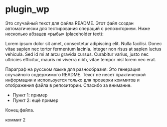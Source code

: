 # plugin_wp

Это случайный текст для файла README. Этот файл создан автоматически для тестирования операций с репозиторием. Ниже несколько абзацев «рыбы» (placeholder text):

Lorem ipsum dolor sit amet, consectetur adipiscing elit. Nulla facilisi. Donec vitae sapien nec tortor fermentum lacinia. Integer non risus at sapien luctus vehicula. Sed id mi at arcu gravida cursus. Curabitur varius, justo nec ultricies efficitur, mauris mi viverra nibh, vitae tempor nisl lorem nec erat.

Параграф на русском языке для разнообразия: Это генерация случайного содержимого README. Текст не несет практической информации и используется только для проверки коммитов и отображения файла в репозитории. Спасибо за внимание.

- Пункт 1: пример
- Пункт 2: ещё пример

Конец файла.

коммит 2
